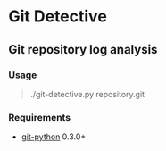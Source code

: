 Git Detective
=============

Git repository log analysis
---------------------------

### Usage

> ./git-detective.py repository.git

### Requirements

- [git-python](http://gitorious.org/git-python) 0.3.0+
